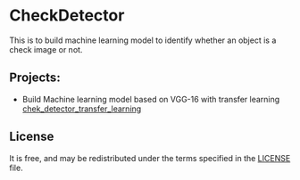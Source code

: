 # CheckDetector
This is to build machine learning model to identify whether an object is a check image or not.


## Projects:

- Build Machine learning model based on VGG-16 with transfer learning  [chek_detector_transfer_learning](https://github.com/DreamSkyMXDan/CheckDetector/blob/master/check-detector/check_detector_transfer_learning.ipynb)


## License
It is free, and may be redistributed under the terms specified in the [LICENSE](https://github.com/DreamSkyMXDan/Machine-Learning-Project/blob/master/project/LICENSE) file.
